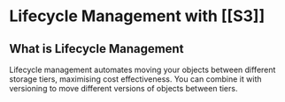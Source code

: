 # Lifecycle Management with [[S3]]
## What is Lifecycle Management
Lifecycle management automates moving your objects between different storage tiers, maximising cost effectiveness. You can combine it with versioning to move different versions of objects between tiers.